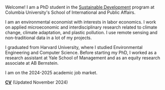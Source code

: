 
Welcome! I am a PhD student in the [Sustainable Development](https://www.sipa.columbia.edu/academics/programs/phd-sustainable-development) program at Columbia University's School of International and Public Affairs.
 
I am an environmental economist with interests in labor economics. I work on applied microeconomic and interdisciplinary research related to climate change, climate adaptation, and plastic pollution. I use remote sensing and non-traditional data in a lot of my projects.
 
I graduated from Harvard University, where I studied Environmental Engineering and Computer Science. Before starting my PhD, I worked as a research assistant at Yale School of Management and as an equity research associate at AB Bernstein. 

I am on the 2024-2025 academic job market.

__[CV](/pdf/apapp_cv.pdf)__ (Updated November 2024)
